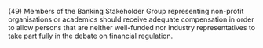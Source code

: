 (49) Members of the Banking Stakeholder Group representing non-profit organisations or academics should receive adequate compensation in order to allow persons that are neither well-funded nor industry representatives to take part fully in the debate on financial regulation.